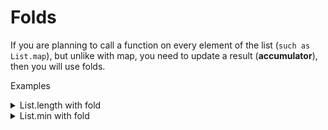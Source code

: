 # Folds

If you are planning to call a function on every element of the list (`such as List.map`), but unlike with map, you need to update a result (**accumulator**), then you will use folds.

Examples

<details class="details-e">
<summary>List.length with fold</summary>

With a fold_left

```ocaml
let get_length l =
	List.fold_left
		(fun acc _ -> acc + 1) (* update *)
		0 (* init *)
		l (* what are we iterating? *)
```

With a fold_right

```ocaml
let get_length l =
	List.fold_right
		(fun acc _ -> acc + 1) (* update *)
		l (* what are we iterating? *)
		0 (* init *)
```
</details>

<details class="details-e">
<summary>List.min with fold</summary>

With a fold_left

```ocaml
let get_min l =
	(* raise exception if not in the list *)
	if l = [] then raise Not_found
	(* else do your job *)
	else List.fold_left
		 (fun acc v -> if v < acc then v else acc) (* update *)
		 (List.hd l) (* init *)
		 l (* what are we iterating? *)
```

With a fold_right

```ocaml
let get_min l =
	(* raise exception if not in the list *)
	if l = [] then raise Not_found
	(* else do your job *)
	else List.fold_right
		 (fun v acc -> if v < acc then v else acc) (* update *)
		 l (* what are we iterating? *)
		 (List.hd l) (* init *)
```
</details>